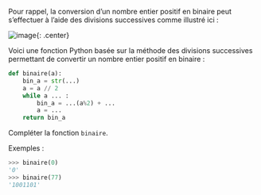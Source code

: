 Pour rappel, la conversion d’un nombre entier positif en binaire peut s’effectuer à l’aide
des divisions successives comme illustré ici :

![image](data2023/31_divisions.png){: .center}

Voici une fonction Python basée sur la méthode des divisions successives permettant de
convertir un nombre entier positif en binaire :

```python linenums='1'
def binaire(a):
    bin_a = str(...)
    a = a // 2
    while a ... :
        bin_a = ...(a%2) + ...
        a = ...
    return bin_a
```
Compléter la fonction ```binaire```.

Exemples :

```python
>>> binaire(0)
'0'
>>> binaire(77)
'1001101'
```